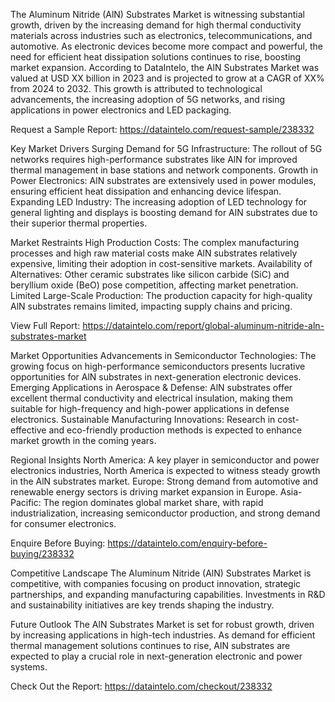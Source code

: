 The Aluminum Nitride (AlN) Substrates Market is witnessing substantial growth, driven by the increasing demand for high thermal conductivity materials across industries such as electronics, telecommunications, and automotive. As electronic devices become more compact and powerful, the need for efficient heat dissipation solutions continues to rise, boosting market expansion.
According to DataIntelo, the AlN Substrates Market was valued at USD XX billion in 2023 and is projected to grow at a CAGR of XX% from 2024 to 2032. This growth is attributed to technological advancements, the increasing adoption of 5G networks, and rising applications in power electronics and LED packaging.

Request a Sample Report: https://dataintelo.com/request-sample/238332

Key Market Drivers
Surging Demand for 5G Infrastructure: The rollout of 5G networks requires high-performance substrates like AlN for improved thermal management in base stations and network components.
Growth in Power Electronics: AlN substrates are extensively used in power modules, ensuring efficient heat dissipation and enhancing device lifespan.
Expanding LED Industry: The increasing adoption of LED technology for general lighting and displays is boosting demand for AlN substrates due to their superior thermal properties.

Market Restraints
High Production Costs: The complex manufacturing processes and high raw material costs make AlN substrates relatively expensive, limiting their adoption in cost-sensitive markets.
Availability of Alternatives: Other ceramic substrates like silicon carbide (SiC) and beryllium oxide (BeO) pose competition, affecting market penetration.
Limited Large-Scale Production: The production capacity for high-quality AlN substrates remains limited, impacting supply chains and pricing.

View Full Report: https://dataintelo.com/report/global-aluminum-nitride-aln-substrates-market

Market Opportunities
Advancements in Semiconductor Technologies: The growing focus on high-performance semiconductors presents lucrative opportunities for AlN substrates in next-generation electronic devices.
Emerging Applications in Aerospace & Defense: AlN substrates offer excellent thermal conductivity and electrical insulation, making them suitable for high-frequency and high-power applications in defense electronics.
Sustainable Manufacturing Innovations: Research in cost-effective and eco-friendly production methods is expected to enhance market growth in the coming years.

Regional Insights
North America: A key player in semiconductor and power electronics industries, North America is expected to witness steady growth in the AlN substrates market.
Europe: Strong demand from automotive and renewable energy sectors is driving market expansion in Europe.
Asia-Pacific: The region dominates global market share, with rapid industrialization, increasing semiconductor production, and strong demand for consumer electronics.

Enquire Before Buying: https://dataintelo.com/enquiry-before-buying/238332

Competitive Landscape
The Aluminum Nitride (AlN) Substrates Market is competitive, with companies focusing on product innovation, strategic partnerships, and expanding manufacturing capabilities. Investments in R&D and sustainability initiatives are key trends shaping the industry.

Future Outlook
The AlN Substrates Market is set for robust growth, driven by increasing applications in high-tech industries. As demand for efficient thermal management solutions continues to rise, AlN substrates are expected to play a crucial role in next-generation electronic and power systems.

Check Out the Report: https://dataintelo.com/checkout/238332
 

